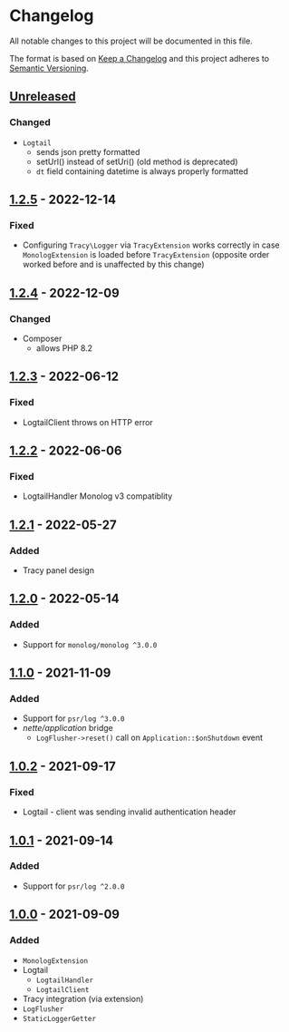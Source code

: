 # Changelog

All notable changes to this project will be documented in this file.

The format is based on [Keep a Changelog](http://keepachangelog.com/en/1.0.0/)
and this project adheres to [Semantic Versioning](http://semver.org/spec/v2.0.0.html).

## [Unreleased](https://github.com/orisai/nette-monolog/compare/1.2.5...HEAD)

### Changed

- `Logtail`
  - sends json pretty formatted
  - setUrl() instead of setUri() (old method is deprecated)
  - `dt` field containing datetime is always properly formatted

## [1.2.5](https://github.com/orisai/nette-monolog/compare/1.2.4...1.2.5) - 2022-12-14

### Fixed

- Configuring `Tracy\Logger` via `TracyExtension` works correctly in case `MonologExtension` is loaded
  before `TracyExtension` (opposite order worked before and is unaffected by this change)

## [1.2.4](https://github.com/orisai/nette-monolog/compare/1.2.3...1.2.4) - 2022-12-09

### Changed

- Composer
	- allows PHP 8.2

## [1.2.3](https://github.com/orisai/nette-monolog/compare/1.2.2...1.2.3) - 2022-06-12

### Fixed

- LogtailClient throws on HTTP error

## [1.2.2](https://github.com/orisai/nette-monolog/compare/1.2.1...1.2.2) - 2022-06-06

### Fixed

- LogtailHandler Monolog v3 compatiblity

## [1.2.1](https://github.com/orisai/nette-monolog/compare/1.2.0...1.2.1) - 2022-05-27

### Added

- Tracy panel design

## [1.2.0](https://github.com/orisai/nette-monolog/compare/1.1.0...1.2.0) - 2022-05-14

### Added

- Support for `monolog/monolog ^3.0.0`

## [1.1.0](https://github.com/orisai/nette-monolog/compare/1.0.2...1.1.0) - 2021-11-09

### Added

- Support for `psr/log ^3.0.0`
- *nette/application* bridge
	- `LogFlusher->reset()` call on `Application::$onShutdown` event

## [1.0.2](https://github.com/orisai/nette-monolog/compare/1.0.1...1.0.2) - 2021-09-17

### Fixed

- Logtail - client was sending invalid authentication header

## [1.0.1](https://github.com/orisai/nette-monolog/compare/1.0.0...1.0.1) - 2021-09-14

### Added

- Support for `psr/log ^2.0.0`

## [1.0.0](https://github.com/orisai/nette-monolog/releases/tag/1.0.0) - 2021-09-09

### Added

- `MonologExtension`
- Logtail
    - `LogtailHandler`
    - `LogtailClient`
- Tracy integration (via extension)
- `LogFlusher`
- `StaticLoggerGetter`
